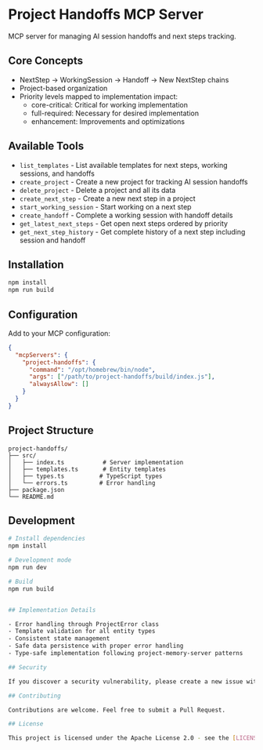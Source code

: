 # Project Handoffs MCP Server

MCP server for managing AI session handoffs and next steps tracking.

## Core Concepts

- NextStep → WorkingSession → Handoff → New NextStep chains
- Project-based organization
- Priority levels mapped to implementation impact:
  - core-critical: Critical for working implementation
  - full-required: Necessary for desired implementation
  - enhancement: Improvements and optimizations

## Available Tools

- `list_templates` - List available templates for next steps, working sessions, and handoffs
- `create_project` - Create a new project for tracking AI session handoffs
- `delete_project` - Delete a project and all its data
- `create_next_step` - Create a new next step in a project
- `start_working_session` - Start working on a next step
- `create_handoff` - Complete a working session with handoff details
- `get_latest_next_steps` - Get open next steps ordered by priority
- `get_next_step_history` - Get complete history of a next step including session and handoff

## Installation

```bash
npm install
npm run build
```

## Configuration

Add to your MCP configuration:

```json
{
  "mcpServers": {
    "project-handoffs": {
      "command": "/opt/homebrew/bin/node",
      "args": ["/path/to/project-handoffs/build/index.js"],
      "alwaysAllow": []
    }
  }
}
```

## Project Structure

```
project-handoffs/
├── src/
│   ├── index.ts           # Server implementation
│   ├── templates.ts       # Entity templates
│   ├── types.ts          # TypeScript types
│   └── errors.ts         # Error handling
├── package.json          
└── README.md
```

## Development

```bash
# Install dependencies
npm install

# Development mode
npm run dev

# Build
npm run build


## Implementation Details

- Error handling through ProjectError class
- Template validation for all entity types
- Consistent state management
- Safe data persistence with proper error handling
- Type-safe implementation following project-memory-server patterns

## Security

If you discover a security vulnerability, please create a new issue with the label 'security'. We take all security reports seriously and will respond promptly.

## Contributing

Contributions are welcome. Feel free to submit a Pull Request.

## License

This project is licensed under the Apache License 2.0 - see the [LICENSE](LICENSE) file for details.